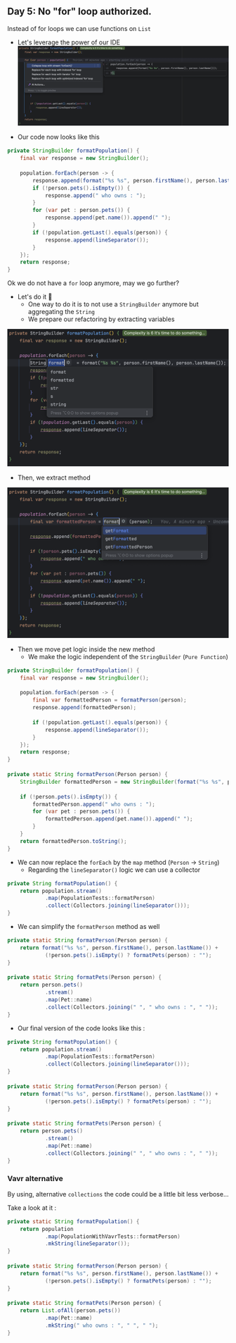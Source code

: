 ## Day 5: No "for" loop authorized.

Instead of for loops we can use functions on `List`

- Let's leverage the power of our IDE
![To Foreach](img/foreach.png)

- Our code now looks like this

```java
private StringBuilder formatPopulation() {
    final var response = new StringBuilder();

    population.forEach(person -> {
        response.append(format("%s %s", person.firstName(), person.lastName()));
        if (!person.pets().isEmpty()) {
            response.append(" who owns : ");
        }
        for (var pet : person.pets()) {
            response.append(pet.name()).append(" ");
        }
        if (!population.getLast().equals(person)) {
            response.append(lineSeparator());
        }
    });
    return response;
}
```

Ok we do not have a `for` loop anymore, may we go further?

- Let's do it 🚀
    - One way to do it is to not use a `StringBuilder` anymore but aggregating the `String`
    - We prepare our refactoring by extracting variables

![Extract variable](img/extract-variable.png)

- Then, we extract method

![Extract method](img/extract-method.png)

- Then we move pet logic inside the new method
  - We make the logic independent of the `StringBuilder` (`Pure Function`)

```java
private StringBuilder formatPopulation() {
    final var response = new StringBuilder();

    population.forEach(person -> {
        final var formattedPerson = formatPerson(person);
        response.append(formattedPerson);

        if (!population.getLast().equals(person)) {
            response.append(lineSeparator());
        }
    });
    return response;
}

private static String formatPerson(Person person) {
    StringBuilder formattedPerson = new StringBuilder(format("%s %s", person.firstName(), person.lastName()));

    if (!person.pets().isEmpty()) {
        formattedPerson.append(" who owns : ");
        for (var pet : person.pets()) {
            formattedPerson.append(pet.name()).append(" ");
        }
    }
    return formattedPerson.toString();
}
```

- We can now replace the `forEach` by the `map` method (`Person` -> `String`)
  - Regarding the `lineSeparator()` logic we can use a collector

```java
private String formatPopulation() {
    return population.stream()
            .map(PopulationTests::formatPerson)
            .collect(Collectors.joining(lineSeparator()));
}
```

- We can simplify the `formatPerson` method as well

```java
private static String formatPerson(Person person) {
    return format("%s %s", person.firstName(), person.lastName()) +
            (!person.pets().isEmpty() ? formatPets(person) : "");
}

private static String formatPets(Person person) {
    return person.pets()
            .stream()
            .map(Pet::name)
            .collect(Collectors.joining(" ", " who owns : ", " "));
}
```

- Our final version of the code looks like this :

```java
private String formatPopulation() {
    return population.stream()
            .map(PopulationTests::formatPerson)
            .collect(Collectors.joining(lineSeparator()));
}

private static String formatPerson(Person person) {
    return format("%s %s", person.firstName(), person.lastName()) +
            (!person.pets().isEmpty() ? formatPets(person) : "");
}

private static String formatPets(Person person) {
    return person.pets()
            .stream()
            .map(Pet::name)
            .collect(Collectors.joining(" ", " who owns : ", " "));
}
```

### Vavr alternative
By using, alternative `collections` the code could be a little bit less verbose...

Take a look at it :

```java
private static String formatPopulation() {
    return population
            .map(PopulationWithVavrTests::formatPerson)
            .mkString(lineSeparator());
}

private static String formatPerson(Person person) {
    return format("%s %s", person.firstName(), person.lastName()) +
            (!person.pets().isEmpty() ? formatPets(person) : "");
}

private static String formatPets(Person person) {
    return List.ofAll(person.pets())
            .map(Pet::name)
            .mkString(" who owns : ", " ", " ");
}
```
